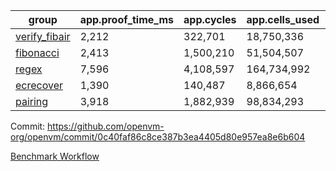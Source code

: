 | group | app.proof_time_ms | app.cycles | app.cells_used | leaf.proof_time_ms | leaf.cycles | leaf.cells_used |
| -- | -- | -- | -- | -- | -- | -- |
| [verify_fibair](https://github.com/openvm-org/openvm/blob/benchmark-results/benchmarks-pr/2006/verify_fibair-0c40faf86c8ce387b3ea4405d80e957ea8e6b604.md) | 2,212 |  322,701 |  18,750,336 |- | - | - |
| [fibonacci](https://github.com/openvm-org/openvm/blob/benchmark-results/benchmarks-pr/2006/fibonacci-0c40faf86c8ce387b3ea4405d80e957ea8e6b604.md) | 2,413 |  1,500,210 |  51,504,507 |- | - | - |
| [regex](https://github.com/openvm-org/openvm/blob/benchmark-results/benchmarks-pr/2006/regex-0c40faf86c8ce387b3ea4405d80e957ea8e6b604.md) | 7,596 |  4,108,597 |  164,734,992 |- | - | - |
| [ecrecover](https://github.com/openvm-org/openvm/blob/benchmark-results/benchmarks-pr/2006/ecrecover-0c40faf86c8ce387b3ea4405d80e957ea8e6b604.md) | 1,390 |  140,487 |  8,866,654 |- | - | - |
| [pairing](https://github.com/openvm-org/openvm/blob/benchmark-results/benchmarks-pr/2006/pairing-0c40faf86c8ce387b3ea4405d80e957ea8e6b604.md) | 3,918 |  1,882,939 |  98,834,293 |- | - | - |


Commit: https://github.com/openvm-org/openvm/commit/0c40faf86c8ce387b3ea4405d80e957ea8e6b604

[Benchmark Workflow](https://github.com/openvm-org/openvm/actions/runs/17078918005)
